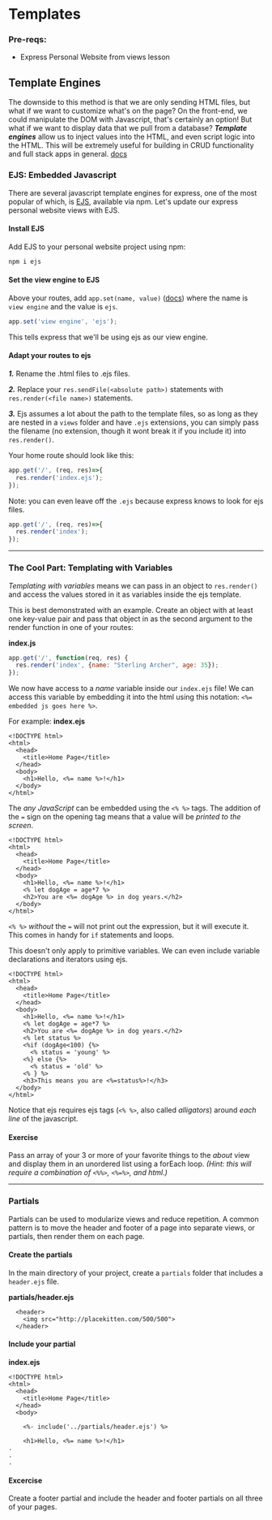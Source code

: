 # Templates

### Pre-reqs:

* Express Personal Website from views lesson

## Template Engines

The downside to this method is that we are only sending HTML files, but what if we want to customize what's on the page? On the front-end, we could manipulate the DOM with Javascript, that's certainly an option! But what if we want to display data that we pull from a database? _**Template engines**_ allow us to inject values into the HTML, and even script logic into the HTML. This will be extremely useful for building in CRUD functionality and full stack apps in general. [docs](https://expressjs.com/en/guide/using-template-engines.html)

### EJS: Embedded Javascript

There are several javascript template engines for express, one of the most popular of which, is [EJS](https://ejs.co/), available via npm. Let's update our express personal website views with EJS.

#### Install EJS

Add EJS to your personal website project using npm:

```bash
npm i ejs
```

#### Set the view engine to EJS

Above your routes, add `app.set(name, value)` ([docs](https://expressjs.com/en/api.html#app.set)) where the name is `view engine`  and the value is `ejs`.

```javascript
app.set('view engine', 'ejs');
```
This tells express that we'll be using ejs as our view engine.

#### Adapt your routes to ejs

_**1.**_ Rename the .html files to .ejs files.

_**2.**_ Replace your `res.sendFile(<absolute path>)` statements with `res.render(<file name>)` statements.

_**3.**_ Ejs assumes a lot about the path to the template files, so as long as they are nested in a `views` folder and have `.ejs` extensions, you can simply pass the filename \(no extension, though it wont break it if you include it\) into `res.render()`.

Your home route should look like this:

```javascript
app.get('/', (req, res)=>{
  res.render('index.ejs');
});
```

Note: you can even leave off the `.ejs` because express knows to look for ejs files.

```javascript
app.get('/', (req, res)=>{
  res.render('index');
});
```

---

### The Cool Part: Templating with Variables

_Templating with variables_ means we can pass in an object to `res.render()` and access the values stored in it as variables inside the ejs template.

This is best demonstrated with an example. Create an object with at least one key-value pair and pass that object in as the second argument to the render function in one of your routes:

**index.js**

```javascript
app.get('/', function(req, res) {
  res.render('index', {name: "Sterling Archer", age: 35});
});
```

We now have access to a _name_ variable inside our `index.ejs` file! We can access this variable by embedding it into the html using this notation: `<%= embedded js goes here %>`.

For example: **index.ejs**

```markup
<!DOCTYPE html>
<html>
  <head>
    <title>Home Page</title>
  </head>
  <body>
    <h1>Hello, <%= name %>!</h1>
  </body>
</html>
```

The _any JavaScript_ can be embedded using the `<% %>` tags. The addition of the `=` sign on the opening tag means that a value will be _printed to the screen_.

```markup
<!DOCTYPE html>
<html>
  <head>
    <title>Home Page</title>
  </head>
  <body>
    <h1>Hello, <%= name %>!</h1>
    <% let dogAge = age*7 %>
    <h2>You are <%= dogAge %> in dog years.</h2>
  </body>
</html>
```

`<% %>` _without_ the `=` will not print out the expression, but it will execute it. This comes in handy for `if` statements and loops.

This doesn't only apply to primitive variables. We can even include variable declarations and iterators using ejs.

```markup
<!DOCTYPE html>
<html>
  <head>
    <title>Home Page</title>
  </head>
  <body>
    <h1>Hello, <%= name %>!</h1>
    <% let dogAge = age*7 %>
    <h2>You are <%= dogAge %> in dog years.</h2>
    <% let status %>
    <%if (dogAge<100) {%>
      <% status = 'young' %>
    <%} else {%>
      <% status = 'old' %>
    <% } %>
    <h3>This means you are <%=status%>!</h3>
  </body>
</html>
```

Notice that ejs requires ejs tags (`<% %>`, also called *alligators*) around *each line* of the javascript.

#### Exercise

Pass an array of your 3 or more of your favorite things to the _about_ view and display them in an unordered list using a forEach loop. _\(Hint: this will require a combination of `<%%>`, `<%=%>`, and html.\)_

---

### Partials

Partials can be used to modularize views and reduce repetition. A common pattern is to move the header and footer of a page into separate views, or partials, then render them on each page.

#### Create the partials

In the main directory of your project, create a `partials` folder that includes a `header.ejs` file.

**partials/header.ejs**

```markup
  <header>
    <img src="http://placekitten.com/500/500">
  </header>
```

#### Include your partial

**index.ejs**

```markup
<!DOCTYPE html>
<html>
  <head>
    <title>Home Page</title>
  </head>
  <body>

    <%- include('../partials/header.ejs') %>

    <h1>Hello, <%= name %>!</h1>
.
.
.
```

#### Excercise

Create a footer partial and include the header and footer partials on all three of your pages.
